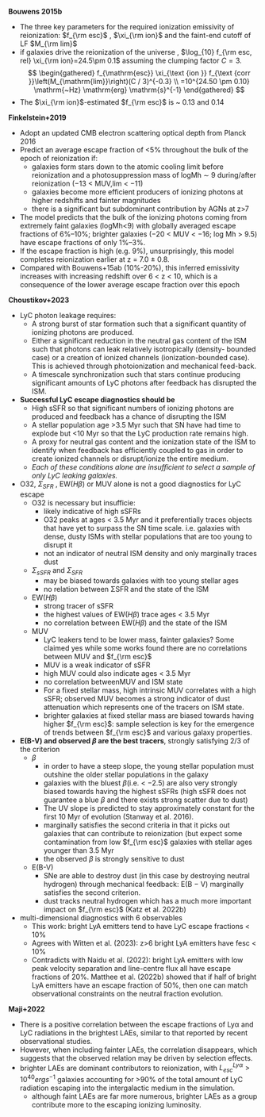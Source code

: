 **Bouwens 2015b**
- The three key parameters for the required ionization emissivity of reionization: $f_{\rm esc}$ , $\xi_{\rm ion}$ and the faint-end cutoff of LF $M_{\rm lim}$
- if galaxies drive the  reionization of the universe  , $\log_{10} f_{\rm esc, rel} \xi_{\rm ion}=24.5\pm 0.1$ assuming the clumping factor $C=3$.$$
\begin{gathered}
f_{\mathrm{esc}} \xi_{\text {ion }} f_{\text {corr }}\left(M_{\mathrm{lim}}\right)(C / 3)^{-0.3} \\
=10^{24.50 \pm 0.10} \mathrm{~Hz} \mathrm{erg} \mathrm{s}^{-1}
\end{gathered}
$$
- The  $\xi_{\rm ion}$-estimated $f_{\rm esc}$ is ~ 0.13 and 0.14

**Finkelstein+2019**
- Adopt an updated CMB electron scattering optical depth from Planck 2016
- Predict an average escape fraction of <5% throughout the bulk of the epoch of reionization if:
	- galaxies form stars down to the atomic cooling limit before reionization and a photosuppression mass of logMh ∼ 9 during/after reionization (−13 < MUV,lim < −11)
	- galaxies become more efficient producers of ionizing photons at higher redshifts and fainter magnitudes
	- there is a significant but subdominant contribution by AGNs at z>7
- The model predicts that the bulk of the ionizing photons coming from extremely faint galaxies (logMh<9) with globally averaged escape fractions of 6%–10%;   brighter galaxies (−20 < MUV < −16; log Mh > 9.5) have escape fractions of only 1%–3%.
- If the escape fraction is high (e.g. 9%), unsurprisingly, this model completes reionization earlier at z = 7.0 ± 0.8.
- Compared with Bouwens+15ab (10%-20%), this inferred emissivity increases with increasing redshift over 6 < z < 10, which is a consequence of the lower average escape fraction over this epoch

**Choustikov+2023**
- LyC photon leakage requires:
	- A strong burst of star formation such that a significant quantity of ionizing photons are produced.
	- Either a significant reduction in the neutral gas content of the ISM such that photons can leak relatively isotropically (density- bounded case) or a creation of ionized channels (ionization-bounded case). This is achieved through photoionization and mechanical feed-back.
	- A timescale synchronization such that stars continue producing significant amounts of LyC photons after feedback has disrupted the ISM.
- **Successful LyC escape diagnostics should be**
	- High sSFR so that significant numbers of ionizing photons are produced and feedback has a chance of disrupting the ISM
	- A stellar population age >3.5 Myr such that SN have had time to explode but <10 Myr so that the LyC production rate remains high.
	- A proxy for neutral gas content and the ionization state of the ISM to identify when feedback has efficiently coupled to gas in order to create ionized channels or disrupt/ionize the entire medium.
	- *Each of these conditions alone are insufficient to select a sample of only LyC leaking galaxies.*
- O32, $\Sigma_{SFR}$ , EW$(H\beta)$ or MUV alone is not a good diagnostics for LyC escape
	- O32 is necessary but insufficie: 
		- likely indicative of high sSFRs 
		- O32 peaks at ages < 3.5 Myr and  it preferentially traces objects that have yet to surpass the SN time scale. i.e. galaxies with dense, dusty ISMs with stellar populations that are too young to disrupt it
		- not an indicator of neutral ISM density and only marginally traces dust
	- $\Sigma_{sSFR}$ and $\Sigma_{SFR}$ 
		- may be biased towards galaxies with too young stellar ages
		- no relation between ΣSFR and the state of the ISM
	- EW$({H\beta})$
		- strong tracer of sSFR
		- the highest values of EW($H\beta$) trace ages < 3.5 Myr
		- no correlation between EW($H\beta$) and the state of the ISM 
	- MUV
		- LyC leakers tend to be lower mass, fainter galaxies? Some claimed yes while some works found there are no correlations between MUV and $f_{\rm esc}$
		- MUV is a weak indicator of sSFR
		- high MUV could also indicate ages < 3.5 Myr
		- no correlation betweenMUV and ISM state 
		- For a fixed stellar mass, high intrinsic MUV correlates with a high sSFR; observed MUV becomes a strong indicator of dust attenuation which represents one of the tracers on ISM state.
		- brighter galaxies at fixed stellar mass are biased towards having higher  $f_{\rm esc}$:  sample selection is key for the emergence of trends between  $f_{\rm esc}$ and various galaxy properties. 
- **E(B-V) and observed $\beta$ are the best tracers**, strongly satisfying 2/3 of the criterion
	- $\beta$
		- in order to have a steep slope, the young stellar population must outshine the older stellar populations in the galaxy
		- galaxies with the bluest $\beta$(i.e. < −2.5) are also very strongly biased towards having the highest sSFRs (high sSFR does not guarantee a blue $\beta$ and there exists strong scatter due to dust)
		- The UV slope is predicted to stay approximately constant for the first 10 Myr of evolution (Stanway et al. 2016).
		-  marginally satisfies the second criteria in that it picks out galaxies that can contribute to reionization (but expect some contamination from low $f_{\rm esc}$ galaxies with stellar ages younger than 3.5 Myr
		- the observed $\beta$ is strongly sensitive to dust
	- E(B-V)
		- SNe are able to destroy dust (in this case by destroying neutral hydrogen) through mechanical feedback: E(B − V) marginally satisfies the second criterion.  
		- dust tracks neutral hydrogen which has a much more important impact on $f_{\rm esc}$ (Katz et al. 2022b)
- multi-dimensional diagnostics with 6 observables
	- This work: bright LyA emitters tend to have LyC escape fractions < 10%
	- Agrees with Witten et al. (2023): z>6 bright LyA emitters have fesc < 10%
	- Contradicts with Naidu et al. (2022): bright LyA emitters with low peak velocity separation and line-centre flux all have escape fractions of 20%.  Matthee et al. (2022b) showed that if half of bright LyA emitters have an escape fraction of 50%, then one can match observational constraints on the neutral fraction evolution. 


**Maji+2022**
- There is a positive correlation between the escape fractions of Lyα and LyC radiations in the brightest LAEs, similar to that reported by recent observational studies. 
- However, when  including fainter LAEs, the correlation disappears, which suggests that the observed relation may be driven by selection effects. 
- brighter LAEs are dominant contributors to reionization, with $L^{Lyα}_{esc} > 10^{40} erg s^{−1}$ galaxies accounting for >90% of the total amount of LyC radiation escaping into the intergalactic medium in the simulation.
	- although faint LAEs are far more numerous, brighter LAEs as a group contribute more to the escaping ionizing luminosity. 